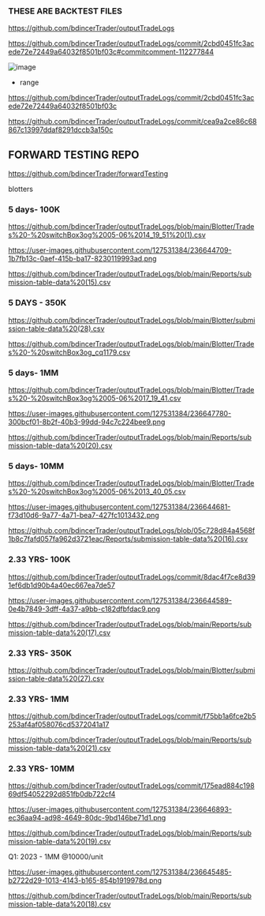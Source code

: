 ### THESE ARE BACKTEST FILES
https://github.com/bdincerTrader/outputTradeLogs

https://github.com/bdincerTrader/outputTradeLogs/commit/2cbd0451fc3acede72e72449a64032f8501bf03c#commitcomment-112277844

![image](https://user-images.githubusercontent.com/127531384/236715900-f58fd083-d1c3-4a6d-9e53-e549daada762.png)

- range


https://github.com/bdincerTrader/outputTradeLogs/commit/2cbd0451fc3acede72e72449a64032f8501bf03c


https://github.com/bdincerTrader/outputTradeLogs/commit/cea9a2ce86c68867c13997ddaf8291dccb3a150c

## FORWARD TESTING REPO
https://github.com/bdincerTrader/forwardTesting



blotters	

### 5 days- 100K	
https://github.com/bdincerTrader/outputTradeLogs/blob/main/Blotter/Trades%20-%20switchBox3og%2005-06%2014_19_51%20(1).csv

https://user-images.githubusercontent.com/127531384/236644709-1b7fb13c-0aef-415b-ba17-8230119993ad.png	

https://github.com/bdincerTrader/outputTradeLogs/blob/main/Reports/submission-table-data%20(15).csv

### 5 DAYS - 350K
https://github.com/bdincerTrader/outputTradeLogs/blob/main/Blotter/submission-table-data%20(28).csv

https://github.com/bdincerTrader/outputTradeLogs/blob/main/Blotter/Trades%20-%20switchBox3og_cq1179.csv

### 5 days- 1MM
https://github.com/bdincerTrader/outputTradeLogs/blob/main/Blotter/Trades%20-%20switchBox3og%2005-06%2017_19_41.csv	

https://user-images.githubusercontent.com/127531384/236647780-300bcf01-8b2f-40b3-99dd-94c7c224bee9.png	

https://github.com/bdincerTrader/outputTradeLogs/blob/main/Reports/submission-table-data%20(20).csv


### 5 days- 10MM
https://github.com/bdincerTrader/outputTradeLogs/blob/main/Blotter/Trades%20-%20switchBox3og%2005-06%2013_40_05.csv	

https://user-images.githubusercontent.com/127531384/236644681-f73d10d6-9a77-4a71-bea7-427fc1013432.png	

https://github.com/bdincerTrader/outputTradeLogs/blob/05c728d84a4568f1b8c7fafd057fa962d3721eac/Reports/submission-table-data%20(16).csv

		
### 2.33 YRS- 100K		
https://github.com/bdincerTrader/outputTradeLogs/commit/8dac4f7ce8d391ef6db1d90b4a40ec667ea7de57	

https://user-images.githubusercontent.com/127531384/236644589-0e4b7849-3dff-4a37-a9bb-c182dfbfdac9.png	

https://github.com/bdincerTrader/outputTradeLogs/blob/main/Reports/submission-table-data%20(17).csv


### 2.33 YRS- 350K
https://github.com/bdincerTrader/outputTradeLogs/blob/main/Blotter/submission-table-data%20(27).csv


### 2.33 YRS- 1MM	
https://github.com/bdincerTrader/outputTradeLogs/commit/f75bb1a6fce2b5253af4af058076cd5372041a17		

https://github.com/bdincerTrader/outputTradeLogs/blob/main/Reports/submission-table-data%20(21).csv

### 2.33 YRS- 10MM
https://github.com/bdincerTrader/outputTradeLogs/commit/175ead884c19869df54052292d851fb0db722cf4	

https://user-images.githubusercontent.com/127531384/236646893-ec36aa94-ad98-4649-80dc-9bd146be71d1.png	

https://github.com/bdincerTrader/outputTradeLogs/blob/main/Reports/submission-table-data%20(19).csv
		
		
Q1: 2023 - 1MM @10000/unit

https://user-images.githubusercontent.com/127531384/236645485-b2722d29-1013-4143-b165-854b1919978d.png

https://github.com/bdincerTrader/outputTradeLogs/blob/main/Reports/submission-table-data%20(18).csv
